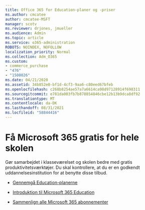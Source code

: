 ```yaml
---
title: Office 365 for Education-planer og -priser
ms.author: cmcatee
author: cmcatee-MSFT
manager: scotv
ms.reviewer: drjones, jmueller
ms.audience: Admin
ms.topic: article
ms.service: o365-administration
ROBOTS: NOINDEX, NOFOLLOW
localization_priority: Normal
ms.collection: Adm_O365
ms.custom:
- commerce_purchase
- "476"
- "1500026"
ms.date: 04/21/2020
ms.assetid: 34b852e0-bf1d-4cf3-9aa6-c80eed67bfeb
ms.openlocfilehash: c268b8254ae57a7a6614ca98d97128914f698311
ms.sourcegitcommit: e781da003fb7b878854846cbe12b13b9dca8df92
ms.translationtype: MT
ms.contentlocale: da-DK
ms.lasthandoff: 08/31/2021
ms.locfileid: "58844416"
---
```

# <a name="get-microsoft-365-free-for-your-entire-school"></a>Få Microsoft 365 gratis for hele skolen

Gør samarbejdet i klasseværelset og skolen bedre med gratis produktivitetsværktøjer. Du skal kontrollere, at du er en godkendt uddannelsesinstitution for at benytte disse tilbud.
  
- [Gennemgå Education-planerne](https://products.office.com/academic/compare-office-365-education-plans)

- [Introduktion til Microsoft 365 Education](https://support.office.com/article/get-started-with-office-365-education-ab02abe5-a1ee-458c-b749-5b44416ccf14?wt.mc_id=o365_portal_mmaven&ui=en-US&rs=en-US&ad=US)

- [Sammenlign alle Microsoft 365 abonnementer](https://products.office.com/business/compare-more-office-365-for-business-plans)